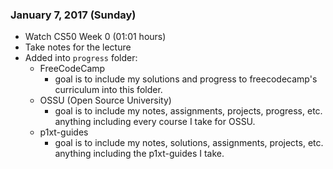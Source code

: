 ### January 7, 2017 (Sunday)
  - Watch CS50 Week 0 (01:01 hours)
  - Take notes for the lecture
  - Added into `progress` folder:
    - FreeCodeCamp
      - goal is to include my solutions and progress to freecodecamp's curriculum into this folder.
    - OSSU (Open Source University)
      - goal is to include my notes, assignments, projects, progress, etc. anything including every course I take for OSSU.
    - p1xt-guides
      - goal is to include my notes, solutions, assignments, projects, etc. anything including the p1xt-guides I take.
